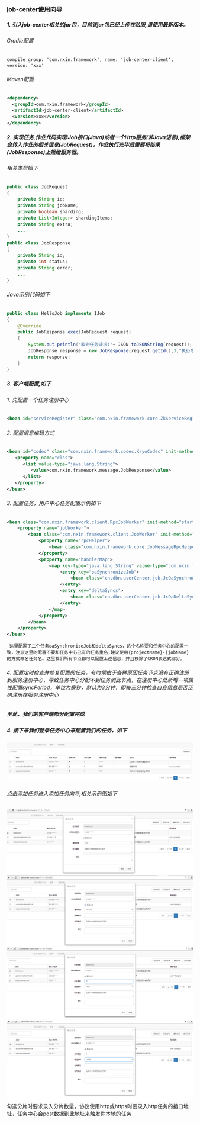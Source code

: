 ### job-center使用向导

##### 1. 引入job-center相关的jar包，目前该jar包已经上传在私服,请使用最新版本。
###### Gradle配置
```
compile group: 'com.nxin.framework', name: 'job-center-client', version: 'xxx'
```
###### Maven配置
```xml
<dependency>
  <groupId>com.nxin.framework</groupId>
  <artifactId>job-center-client</artifactId>
  <version>xxx</version>
</dependency>
```
##### 2. 实现任务,作业代码实现IJob接口(Java)或者一个Http服务(非Java语言),框架会传入作业的相关信息(JobRequest)，作业执行完毕后需要将结果(JobResponse)上报给服务器。
###### 相关类型始下
```java
public class JobRequest
{
    private String id;
    private String jobName;
    private boolean sharding;
    private List<Integer> shardingItems;
    private String extra;
    ...
}
public class JobResponse
{
    private String id;
    private int status;
    private String error;
    ...
}
```
###### Java示例代码如下
```java
public class HelloJob implements IJob
{
    @Override
    public JobResponse exec(JobRequest request)
    {
        System.out.println("收到任务请求:"+ JSON.toJSONString(request));
        JobResponse response = new JobResponse(request.getId(),3,"执行成功");
        return response;
    }
}
```
##### 3. 客户端配置,如下
###### 1. 先配置一个任务注册中心
```xml
<bean id="serviceRegister" class="com.nxin.framework.core.ZkServiceRegister" init-method="startUp" destroy-method="shutDown" p:namespace="job-center" p:servers="${zk.address}"/>
```
###### 2. 配置消息编码方式
```xml
<bean id="codec" class="com.nxin.framework.codec.KryoCodec" init-method="startUp">
   <property name="clss">
      <list value-type="java.lang.String">
         <value>com.nxin.framework.message.JobResponse</value>
      </list>
   </property>
</bean>
```
###### 3. 配置任务，用户中心任务配置示例如下
```xml
<bean class="com.nxin.framework.client.RpcJobWorker" init-method="startUp" destroy-method="shutDown" p:port="${rpc.port}">
    <property name="jobWorker">
        <bean class="com.nxin.framework.client.JobWorker" init-method="startUp" destroy-method="shutDown" p:serviceRegister-ref="serviceRegister" p:port="${rpc.port}">
            <property name="rpcHelper">
                <bean class="com.nxin.framework.core.JobMessageRpcHelper" init-method="startUp" destroy-method="shutDown" p:codec-ref="codec"/>
            </property>
            <property name="handlerMap">
                <map key-type="java.lang.String" value-type="com.nxin.framework.client.IJob">
                    <entry key="oaSynchronizeJob">
                        <bean class="cn.dbn.userCenter.job.JcOaSynchronizeJob" p:batchSize="1000" p:oaTemplate-ref="oaTemplate" p:ucTemplate-ref="ucTemplate" p:transactionTemplate-ref="transactionTemplate"/>
                    </entry>
                    <entry key="deltaSyncs">
                        <bean class="cn.dbn.userCenter.job.JcOaDeltaSyncs" p:transactionTemplate-ref="transactionTemplate" p:cacheManager-ref="memCacheManager" p:ucTemplate-ref="ucTemplate" p:oaTemplate-ref="oaTemplate" p:jxcTemplate-ref="jxcTemplate" p:znTemplate-ref="znTemplate"/>
                    </entry>
                </map>
            </property>
        </bean>
    </property>
</bean>
```
     这里配置了二个任务oaSynchronizeJob和deltaSyncs，这个名称要和任务中心的配置一致，注意这里的配置不要和任务中心已有的任务重名,建议使用{projectName}-{jobName}的方式命名任务名。这里我们所有节点都可以配置上述信息，并且移除了CRON表达式部分。
###### 4. 配置定时检查并修复配置的任务，有时候由于各种原因任务节点没有正确注册到服务注册中心，导致任务中心分配不到任务到此节点，在注册中心处新增一项属性配置syncPeriod，单位为豪秒，默认为3分钟，即每三分钟检查自身信息是否正确注册在服务注册中心
##### 至此，我们的客户端部分配置完成
##### 4. 接下来我们登录任务中心来配置我们的任务，如下
![alt text](https://raw.githubusercontent.com/nxintech/job-center/master/doc/images/1.jpg)
###### 点击添加任务进入添加任务向导,相关示例图如下
![alt text](https://raw.githubusercontent.com/nxintech/job-center/master/doc/images/2.png)
![alt text](https://raw.githubusercontent.com/nxintech/job-center/master/doc/images/3.png)
![alt text](https://raw.githubusercontent.com/nxintech/job-center/master/doc/images/4.png)
![alt text](https://raw.githubusercontent.com/nxintech/job-center/master/doc/images/5.png)
     勾选分片时要求录入分片数量，协议使用http或https时要录入http任务的接口地址，任务中心会post数据到此地址来触发你本地的任务